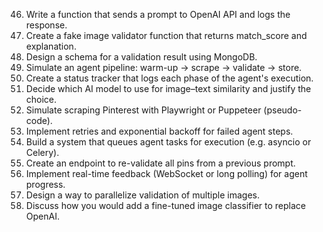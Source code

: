 46. Write a function that sends a prompt to OpenAI API and logs the response.
47. Create a fake image validator function that returns match_score and explanation.
48. Design a schema for a validation result using MongoDB.
49. Simulate an agent pipeline: warm-up → scrape → validate → store.
50. Create a status tracker that logs each phase of the agent's execution.
51. Decide which AI model to use for image–text similarity and justify the choice.
52. Simulate scraping Pinterest with Playwright or Puppeteer (pseudo-code).
53. Implement retries and exponential backoff for failed agent steps.
54. Build a system that queues agent tasks for execution (e.g. asyncio or Celery).
55. Create an endpoint to re-validate all pins from a previous prompt.
56. Implement real-time feedback (WebSocket or long polling) for agent progress.
57. Design a way to parallelize validation of multiple images.
58. Discuss how you would add a fine-tuned image classifier to replace OpenAI.